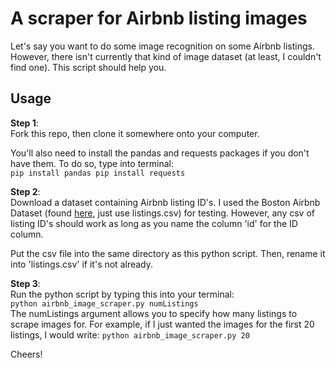 # A scraper for Airbnb listing images
Let's say you want to do some image recognition on some Airbnb listings. However, there isn't currently that kind of image dataset (at least, I couldn't find one). This script should help you.

## Usage

**Step 1**:  
Fork this repo, then clone it somewhere onto your computer.

You'll also need to install the pandas and requests packages if you don't have them. To do so, type into terminal:  
`pip install pandas
 pip install requests`

**Step 2**:  
Download a dataset containing Airbnb listing ID's. I used the Boston Airbnb Dataset (found [here](https://www.kaggle.com/airbnb/boston#listings.csv), just use listings.csv) for testing. However, any csv of listing ID's should work as long as you name the column 'id' for the ID column.

Put the csv file into the same directory as this python script. Then, rename it into 'listings.csv' if it's not already.

**Step 3**:  
Run the python script by typing this into your terminal:  
```python airbnb_image_scraper.py numListings ```  
The numListings argument allows you to specify how many listings to scrape images for. For example, if I just wanted the images for the first 20 listings, I would write:
```python airbnb_image_scraper.py 20```

Cheers!

